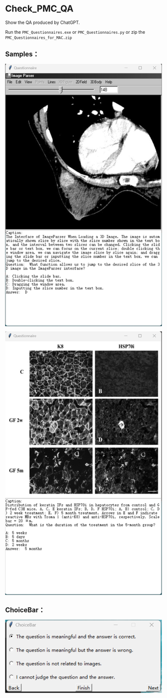 # Check_PMC_QA
Show the QA produced by ChatGPT. 

Run the ```PMC_Questionnaires.exe``` or ```PMC_Questionnaires.py``` or zip the ```PMC_Questionnaires_for_MAC.zip```
## Samples：
![image](https://github.com/chaoyi-wu/Check_PMC_QA/blob/main/Images/Sample1.png)

![image](https://github.com/chaoyi-wu/Check_PMC_QA/blob/main/Images/Sample2.png)

## ChoiceBar：
![image](https://github.com/chaoyi-wu/Check_PMC_QA/blob/main/Images/ChoiceBar.png)

